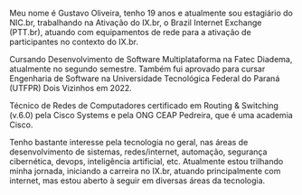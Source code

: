 Meu nome é Gustavo Oliveira, tenho 19 anos e atualmente sou estagiário do NIC.br, trabalhando na Ativação do IX.br, o Brazil Internet Exchange (PTT.br), atuando com equipamentos de rede para a ativação de participantes no contexto do IX.br.

Cursando Desenvolvimento de Software Multiplataforma na Fatec Diadema, atualmente no segundo semestre. Também fui aprovado para cursar Engenharia de Software na Universidade Tecnológica Federal do Paraná (UTFPR) Dois Vizinhos em 2022.

Técnico de Redes de Computadores certificado em Routing & Switching (v.6.0) pela Cisco Systems e pela ONG CEAP Pedreira, que é uma academia Cisco.

Tenho bastante interesse pela tecnologia no geral, nas áreas de desenvolvimento de sistemas, redes/internet, automação, segurança cibernética, devops, inteligência artificial, etc. Atualmente estou trilhando minha jornada, iniciando a carreira no IX.br, atuando principalmente com internet, mas estou aberto à seguir em diversas áreas da tecnologia.
